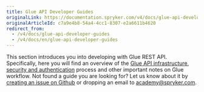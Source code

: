 ```yaml
---
title: Glue API Developer Guides
originalLink: https://documentation.spryker.com/v4/docs/glue-api-developer-guides
originalArticleId: c7a9e4b8-54a4-4cc1-8307-e2a6611b4620
redirect_from:
  - /v4/docs/glue-api-developer-guides
  - /v4/docs/en/glue-api-developer-guides
---
```


This section introduces you into developing with Glue REST API. Specifically, here you will find an overview of the [Glue API infrastructure](), [security and authentication]() process and other important notes on Glue workflow.
Not found a guide you are looking for? Let us know about it by [creating an issue on Github](https://github.com/spryker/spryker-documentation/issues/new) or dropping an email to [academy@spryker.com](academy@spryker.com).
